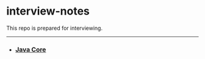 # interview-notes
This repo is prepared for interviewing.

---

- ### [Java Core][1]



[1]:Java/JDK/README.MD
